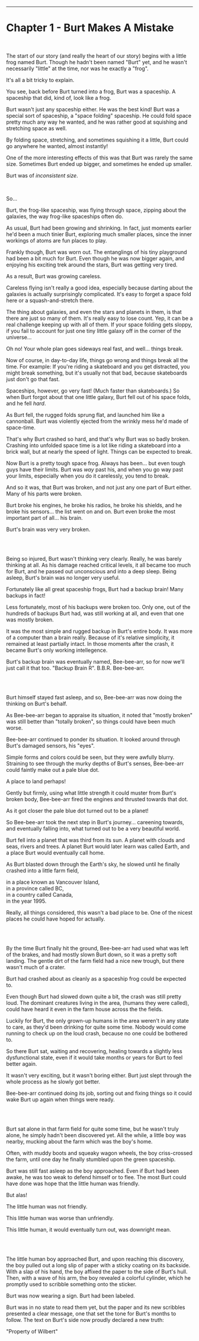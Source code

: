 -----------------------------------------

<a id="Story--Main--Chapter--Burt-Makes-A-Mistake"></a>
Chapter 1 - Burt Makes A Mistake
=========================================
<br>

The start of our story (and really the heart of our story) begins with a little frog named Burt. Though he hadn't been named "Burt" yet, and he wasn't necessarily "little" at the time, nor was he exactly a "frog".

It's all a bit tricky to explain.

You see, back before Burt turned into a frog, Burt was a spaceship. A spaceship that did, kind of, look like a frog.

Burt wasn't just any spaceship either. He was the best kind! Burt was a special sort of spaceship, a "space folding" spaceship. He could fold space pretty much any way he wanted, and he was rather good at squishing and stretching space as well.

By folding space, stretching, and sometimes squishing it a little, Burt could go anywhere he wanted, almost instantly!

One of the more interesting effects of this was that Burt was rarely the same size. Sometimes Burt ended up bigger, and sometimes he ended up smaller. 

Burt was of *inconsistent size*.

<br>

So...

Burt, the frog-like spaceship, was flying through space, zipping about the galaxies, the way frog-like spaceships often do.

As usual, Burt had been growing and shrinking.  In fact, just moments earlier he'd been a much tinier Burt, exploring much smaller places, since the inner workings of atoms are fun places to play.

Frankly though, Burt was worn out. The entanglings of his tiny playground had been a bit much for Burt. Even though he was now bigger again, and enjoying his exciting trek around the stars, Burt was getting very tired.

As a result, Burt was growing careless.

Careless flying isn't really a good idea, especially because darting about the galaxies is actually surprisingly complicated. It's easy to forget a space fold here or a squash-and-stretch there.

The thing about galaxies, and even the stars and planets in them, is that there are just so many of them. It's really easy to lose count.  Yep, it can be a real challenge keeping up with all of them. If your space folding gets sloppy, if you fail to account for just one tiny little galaxy off in the corner of the universe...

Oh no!  Your whole plan goes sideways real fast,  and well... things break.

Now of course, in day-to-day life, things go wrong and things break all the time. For example: If you're riding a skateboard and you get distracted, you might break something, but it's usually not that bad, because skateboards just don't go that fast.

Spaceships, however, go very fast! (Much faster than skateboards.) So when Burt forgot about that one little galaxy, Burt fell out of his space folds, and he fell *hard*.

As Burt fell, the rugged folds sprung flat, and launched him like a cannonball. Burt was violently ejected from the wrinkly mess he'd made of space-time.

That's why Burt crashed so hard, and that's why Burt was so badly broken. Crashing into unfolded space time is a lot like riding a skateboard into a brick wall, but at nearly the speed of light.  Things can be expected to break.

Now Burt is a pretty tough space frog. Always has been... but even tough guys have their limits. Burt was *way* past his, and when you go way past your limits, especially when you do it carelessly, you tend to break.

And so it was, that Burt was broken, and not just any one part of Burt either. Many of his parts were broken.

Burt broke his engines, he broke his radios, he broke his shields, and he broke his sensors... the list went on and on.  Burt even broke the most important part of all... his brain.

Burt's brain was very very broken.


<br><br>

Being so injured, Burt wasn't thinking very clearly. Really, he was barely thinking at all. As his damage reached critical levels, it all became too much for Burt, and he passed out unconscious and into a deep sleep. Being asleep, Burt's brain was no longer very useful.

Fortunately like all great spaceship frogs, Burt had a backup brain! Many backups in fact!

Less fortunately, most of his backups were broken too. Only one, out of the hundreds of backups Burt had, was still working at all, and even that one was mostly broken.

It was the most simple and rugged backup in Burt's entire body. It was more of a computer than a brain really. Because of it's relative simplicity, it remained at least partially intact. In those moments after the crash, it became Burt's only working intellegence.

Burt's backup brain was eventually named, Bee-bee-arr, so for now we'll just call it that too.   "Backup Brain R".  B.B.R.    Bee-bee-arr.




<br><br>


Burt himself stayed fast asleep, and so, Bee-bee-arr was now doing the thinking on Burt's behalf.

As Bee-bee-arr began to appraise its situation, it noted that "mostly broken" was still better than "totally broken", so things could have been much worse.

Bee-bee-arr continued to ponder its situation. It looked around through Burt's damaged sensors, his "eyes".

Simple forms and colors could be seen, but they were awfully blurry. Straining to see through the murky depths of Burt's senses, Bee-bee-arr could faintly make out a pale blue dot.

<!--(The storm of virtual particles washing over Burts face weren't helping either.) -->

A place to land perhaps!

Gently but firmly, using what little strength it could muster from Burt's broken body, Bee-bee-arr fired the engines and thrusted towards that dot.

As it got closer the pale blue dot turned out to be a planet!

So Bee-bee-arr took the next step in Burt's journey... careening towards, and eventually falling into, what turned out to be a very beautiful world.

Burt fell into a planet that was third from its sun. A planet with clouds and seas, rivers and trees. A planet Burt would later learn was called Earth, and a place Burt would eventually call home.

As Burt blasted down through the Earth's sky, he slowed until he finally crashed into a little farm field,

in a place known as Vancouver Island, <br>
in a province called BC, <br>
in a country called Canada, <br>
in the year 1995. <br>

Really, all things considered, this wasn't a bad place to be. One of the nicest places he could have hoped for actually.





<br><br>

By the time Burt finally hit the ground, Bee-bee-arr had used what was left of the brakes, and had mostly slown Burt down, so it was a pretty soft landing. The gentle dirt of the farm field had a nice new trough, but there wasn't much of a crater.

Burt had crashed about as cleanly as a spaceship frog could be expected to.

Even though Burt had slowed down quite a bit, the crash was still pretty loud. The dominant creatures living in the area, (humans they were called), could have heard it even in the farm house across the the fields.

Luckily for Burt, the only grown-up humans in the area weren't in any state to care, as they'd been drinking for quite some time. Nobody would come running to check up on the loud crash, because no one could be bothered to.

So there Burt sat, waiting and recovering, healing towards a slightly less dysfunctional state, even if it would take months or years for Burt to feel better again.

It wasn't very exciting, but it wasn't boring either. Burt just slept through the whole process as he slowly got better.

Bee-bee-arr continued doing its job, sorting out and fixing things so it could wake Burt up again when things were ready.




<br><br>

Burt sat alone in that farm field for quite some time, but he wasn't truly alone, he simply hadn't been discovered yet. All the while, a little boy was nearby, mucking about the farm which was the boy's home.

Often, with muddy boots and squeaky wagon wheels, the boy criss-crossed the farm, until one day he finally stumbled upon the green spaceship.

Burt was still fast asleep as the boy approached. Even if Burt had been awake, he was too weak to defend himself or to flee. The most Burt could have done was hope that the little human was friendly.

But alas!

The little human was not friendly.

This little human was worse than unfriendly.

This little human, it would eventually turn out, was downright mean.



<br><br>

The little human boy approached Burt, and upon reaching this discovery, the boy pulled out a long slip of paper with a sticky coating on its backside. With a slap of his hand, the boy affixed the paper to the side of Burt's hull. Then, with a wave of his arm, the boy revealed a colorful cylinder, which he promptly used to scribble something onto the sticker.

Burt was now wearing a sign. Burt had been labeled.

Burt was in no state to read them yet, but the paper and its new scribbles presented a clear message, one that set the tone for Burt's months to follow. The text on Burt's side now proudly declared a new truth:

"Property of Wilbert"

<br>
